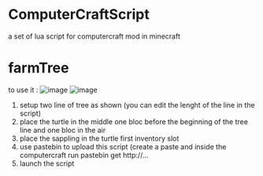 # ComputerCraftScript
a set of lua script for computercraft mod in minecraft

# farmTree
to use it : 
![image](https://user-images.githubusercontent.com/15912256/182199914-eeec48b0-89de-4d6e-bf96-39c0b95af38d.png)
![image](https://user-images.githubusercontent.com/15912256/182200010-4ffc93c7-a19b-4f24-b7e3-6a443567c682.png)
1) setup two line of tree as shown (you can edit the lenght of the line in the script)
2) place the turtle in the middle one bloc before the beginning of the tree line and one bloc in the air
3) place the sappling in the turtle first inventory slot
4) use pastebin to upload this script (create a paste and inside the computercraft run pastebin get http://...
5) launch the script
